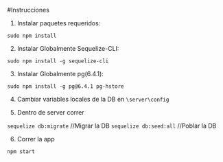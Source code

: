  #Instrucciones

 1. Instalar paquetes requeridos:

 `sudo npm install`

 2. Instalar Globalmente Sequelize-CLI:

 `sudo npm install -g sequelize-cli`

 3. Instalar Globalmente pg(6.4.1):

 `sudo npm install -g pg@6.4.1 pg-hstore `

4. Cambiar variables locales de la DB en `\server\config`

5. Dentro de server correr

`sequelize db:migrate` //Migrar la DB
`sequelize db:seed:all` //Poblar la DB

6. Correr la app

`npm start`

